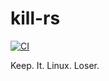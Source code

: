 # kill-rs

[![CI](https://github.com//kill-rs/workflows/CI/badge.svg)](https://github.com//kill-rs/actions)

Keep. It. Linux. Loser.
